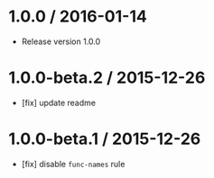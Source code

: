 1.0.0 / 2016-01-14
==================
- Release version 1.0.0

1.0.0-beta.2 / 2015-12-26
==================
- [fix] update readme

1.0.0-beta.1 / 2015-12-26
==================
 - [fix] disable `func-names` rule
